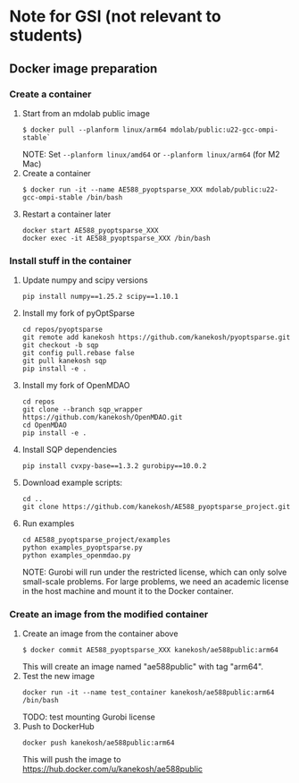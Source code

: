 # Note for GSI (not relevant to students)

## Docker image preparation

### Create a container
1. Start from an mdolab public image
    ```
    $ docker pull --planform linux/arm64 mdolab/public:u22-gcc-ompi-stable`
    ```
    NOTE: Set `--planform linux/amd64` or `--planform linux/arm64` (for M2 Mac)
2. Create a container
    ```
    $ docker run -it --name AE588_pyoptsparse_XXX mdolab/public:u22-gcc-ompi-stable /bin/bash
    ```
3. Restart a container later
    ```
    docker start AE588_pyoptsparse_XXX
    docker exec -it AE588_pyoptsparse_XXX /bin/bash
    ```

### Install stuff in the container
1. Update numpy and scipy versions
    ```
    pip install numpy==1.25.2 scipy==1.10.1
    ```

2. Install my fork of pyOptSparse
    ```
    cd repos/pyoptsparse
    git remote add kanekosh https://github.com/kanekosh/pyoptsparse.git
    git checkout -b sqp
    git config pull.rebase false
    git pull kanekosh sqp
    pip install -e .
    ```
3. Install my fork of OpenMDAO
    ```
    cd repos
    git clone --branch sqp_wrapper https://github.com/kanekosh/OpenMDAO.git
    cd OpenMDAO
    pip install -e .
    ```
4. Install SQP dependencies
    ```
    pip install cvxpy-base==1.3.2 gurobipy==10.0.2
    ```
5. Download example scripts:
    ```
    cd ..
    git clone https://github.com/kanekosh/AE588_pyoptsparse_project.git
    ```
6. Run examples
    ```
    cd AE588_pyoptsparse_project/examples
    python examples_pyoptsparse.py
    python examples_openmdao.py
    ```
    NOTE: Gurobi will run under the restricted license, which can only solve small-scale problems. For large problems, we need an academic license in the host machine and mount it to the Docker container.
 
### Create an image from the modified container
1. Create an image from the container above
    ```
    $ docker commit AE588_pyoptsparse_XXX kanekosh/ae588public:arm64
    ```
    This will create an image named "ae588public" with tag "arm64".
2. Test the new image
    ```
    docker run -it --name test_container kanekosh/ae588public:arm64 /bin/bash
    ```
    TODO: test mounting Gurobi license
3. Push to DockerHub
    ```
    docker push kanekosh/ae588public:arm64
    ```
    This will push the image to https://hub.docker.com/u/kanekosh/ae588public
